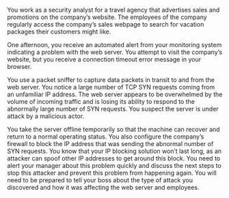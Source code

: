 You work as a security analyst for a travel agency that advertises sales and promotions on the company’s website. The employees of the company regularly access the company’s sales 
webpage to search for vacation packages their customers might like. 

One afternoon, you receive an automated alert from your monitoring system indicating a problem with the web server. You attempt to visit the company’s website, but you receive a 
connection timeout error message in your browser.

You use a packet sniffer to capture data packets in transit to and from the web server. You notice a large number of TCP SYN requests coming from an unfamiliar IP address. 
The web server appears to be overwhelmed by the volume of incoming traffic and is losing its ability to respond to the abnormally large number of SYN requests. You suspect the server is under attack by a malicious actor. 

You take the server offline temporarily so that the machine can recover and return to a normal operating status. You also configure the company’s firewall to block the 
IP address that was sending the abnormal number of SYN requests. You know that your IP blocking solution won’t last long, as an attacker can spoof other IP addresses to get 
around this block. You need to alert your manager about this problem quickly and discuss the next steps to stop this attacker 
and prevent this problem from happening again. You will need to be prepared to tell your boss about the type of attack you discovered and how it was affecting the web server and employees.
